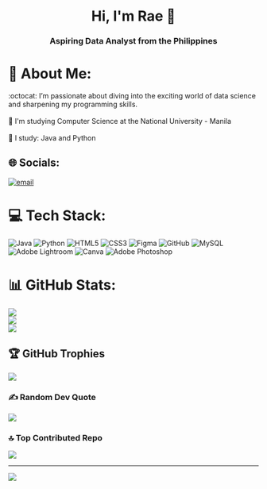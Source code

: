 <h1 align="center">Hi, I'm Rae 👋 </h1>
<h3 align="center">Aspiring Data Analyst from the Philippines </h3>



# 💫 About Me:
:octocat: I’m passionate about diving into the exciting world of data science and sharpening my programming skills.<br><br>🌟 I'm studying Computer Science at the National University - Manila<br><br>🌸 I study: Java and Python


## 🌐 Socials:
[![email](https://img.shields.io/badge/Email-D14836?logo=gmail&logoColor=white)](mailto:r.paulos.dev@gmail.com) 

# 💻 Tech Stack:
![Java](https://img.shields.io/badge/java-%23ED8B00.svg?style=for-the-badge&logo=openjdk&logoColor=white) ![Python](https://img.shields.io/badge/python-3670A0?style=for-the-badge&logo=python&logoColor=ffdd54) ![HTML5](https://img.shields.io/badge/html5-%23E34F26.svg?style=for-the-badge&logo=html5&logoColor=white) ![CSS3](https://img.shields.io/badge/css3-%231572B6.svg?style=for-the-badge&logo=css3&logoColor=white) ![Figma](https://img.shields.io/badge/figma-%23F24E1E.svg?style=for-the-badge&logo=figma&logoColor=white) ![GitHub](https://img.shields.io/badge/github-%23121011.svg?style=for-the-badge&logo=github&logoColor=white) ![MySQL](https://img.shields.io/badge/mysql-4479A1.svg?style=for-the-badge&logo=mysql&logoColor=white) ![Adobe Lightroom](https://img.shields.io/badge/Adobe%20Lightroom-31A8FF.svg?style=for-the-badge&logo=Adobe%20Lightroom&logoColor=white) ![Canva](https://img.shields.io/badge/Canva-%2300C4CC.svg?style=for-the-badge&logo=Canva&logoColor=white) ![Adobe Photoshop](https://img.shields.io/badge/adobe%20photoshop-%2331A8FF.svg?style=for-the-badge&logo=adobe%20photoshop&logoColor=white)
# 📊 GitHub Stats:
![](https://github-readme-stats.vercel.app/api?username=rpaulos&theme=calm_pink&hide_border=true&include_all_commits=true&count_private=true)<br/>
![](https://nirzak-streak-stats.vercel.app/?user=rpaulos&theme=calm_pink&hide_border=true)<br/>
![](https://github-readme-stats.vercel.app/api/top-langs/?username=rpaulos&theme=calm_pink&hide_border=true&include_all_commits=true&count_private=true&layout=compact)

## 🏆 GitHub Trophies
![](https://github-profile-trophy.vercel.app/?username=rpaulos&theme=radical&no-frame=false&no-bg=true&margin-w=4)

### ✍️ Random Dev Quote
![](https://quotes-github-readme.vercel.app/api?type=vetical&theme=radical)

### 🔝 Top Contributed Repo
![](https://github-contributor-stats.vercel.app/api?username=rpaulos&limit=5&theme=radical&combine_all_yearly_contributions=true)

---
[![](https://visitcount.itsvg.in/api?id=rpaulos&icon=7&color=0)](https://visitcount.itsvg.in)

<!-- Proudly created with GPRM ( https://gprm.itsvg.in ) -->